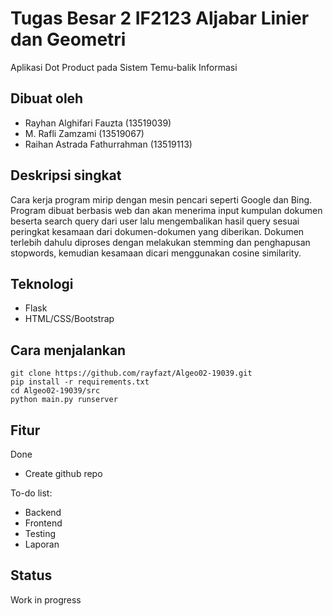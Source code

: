 # Tugas Besar 2 IF2123 Aljabar Linier dan Geometri
Aplikasi Dot Product pada Sistem Temu-balik Informasi

## Dibuat oleh
* Rayhan Alghifari Fauzta (13519039)
* M. Rafli Zamzami (13519067)
* Raihan Astrada Fathurrahman (13519113)

## Deskripsi singkat
Cara kerja program mirip dengan mesin pencari seperti Google dan Bing. Program dibuat berbasis web dan akan menerima input kumpulan dokumen beserta search query dari user lalu mengembalikan hasil query sesuai peringkat kesamaan dari dokumen-dokumen yang diberikan. Dokumen terlebih dahulu diproses dengan melakukan stemming dan penghapusan stopwords, kemudian kesamaan dicari menggunakan cosine similarity.

## Teknologi
* Flask
* HTML/CSS/Bootstrap

## Cara menjalankan
```
git clone https://github.com/rayfazt/Algeo02-19039.git
pip install -r requirements.txt
cd Algeo02-19039/src
python main.py runserver
```

## Fitur
Done
* Create github repo

To-do list:
* Backend
* Frontend
* Testing
* Laporan

## Status
Work in progress
